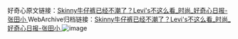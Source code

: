 好奇心原文链接：[Skinny牛仔裤已经不潮了？Levi's不这么看_时尚_好奇心日报-张田小 ](https://www.qdaily.com/articles/11877.html)
WebArchive归档链接：[Skinny牛仔裤已经不潮了？Levi's不这么看_时尚_好奇心日报-张田小 ](http://web.archive.org/web/20190623171542/https://www.qdaily.com/articles/11877.html)
![image](http://ww3.sinaimg.cn/large/007d5XDply1g3wbavblxpj30u03a5ttp)
